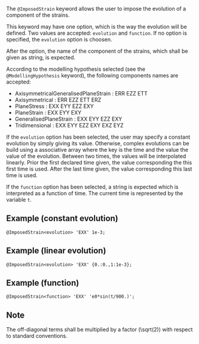 The `@ImposedStrain` keyword allows the user to impose the evolution
of a component of the strains.

This keyword may have one option, which is the way the evolution will
be defined. Two values are accepted: `evolution` and `function`. If no
option is specified, the `evolution` option is choosen.

After the option, the name of the component of the strains, which
shall be given as string, is expected.

According to the modelling hypothesis selected (see the
`@ModellingHypothesis` keyword), the following components names are
accepted:

- AxisymmetricalGeneralisedPlaneStrain : ERR EZZ ETT
- Axisymmetrical                       : ERR EZZ ETT ERZ
- PlaneStress                          : EXX EYY EZZ EXY
- PlaneStrain                          : EXX EYY     EXY
- GeneralisedPlaneStrain               : EXX EYY EZZ EXY
- Tridimensional                       : EXX EYY EZZ EXY EXZ EYZ

If the `evolution` option has been selected, the user may specify a
constant evolution by simply giving its value. Otherwise, complex
evolutions can be build using a associative array where the key is the
time and the value the value of the evolution. Between two times, the
values will be interpolated linearly. Prior the first declared time
given, the value corresponding the this first time is used. After the
last time given, the value corresponding this last time is used.

If the `function` option has been selected, a string is expected which
is interpreted as a function of time. The current time is represented
by the variable `t`.

## Example (constant evolution)

~~~~ {.cpp}
@ImposedStrain<evolution> 'EXX' 1e-3;
~~~~~~~~

## Example (linear evolution)

~~~~ {.cpp}
@ImposedStrain<evolution> 'EXX' {0.:0.,1:1e-3};
~~~~~~~~

## Example (function)

~~~~ {.cpp}
@ImposedStrain<function> 'EXX' 'e0*sin(t/900.)';
~~~~~~~~

## Note

The off-diagonal terms shall be multiplied by a factor \(\sqrt(2)\)
with respect to standard conventions.
